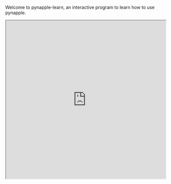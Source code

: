 
Welcome to pynapple-learn, an interactive program to learn how to use pynapple.

<iframe 
src="https://pynapple-org.github.io/pynapple-repl/repl/index.html?kernel=python" width="100%" height="500px">
</iframe>
